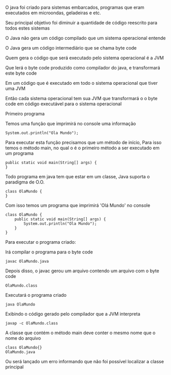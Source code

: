 O java foi criado para sistemas embarcados, programas que eram executados em microondas, geladeiras e etc.

Seu principal objetivo foi diminuir a quantidade de código reescrito para todos estes sistemas

O Java não gera um código compilado que um sistema operacional entende

O Java gera um código intermediário que se chama byte code

Quem gera o código que será executado pelo sistema operacional é a JVM

Que lerá o byte code produzido como compilador do java, e transformará este byte code

Em um código que é executado em todo o sistema operacional que tiver uma JVM

Então cada sistema operacional tem sua JVM que transformará o o byte code em código executável para o sistema operacional

Primeiro programa

Temos uma função que imprimirá no console uma informação

	System.out.println("Ola Mundo");

Para executar esta função precisamos que um método de início, 
Para isso temos o método main, no qual o é o primeiro método a ser executado em um programa

	public static void main(String[] args) {
	}

Todo programa em java tem que estar em um classe, Java suporta o paradigma de O.O.

	class OlaMundo {
	}

Com isso temos um programa que imprimirá 'Olá Mundo' no console

	class OlaMundo {
		public static void main(String[] args) {
			System.out.println("Ola Mundo");
		}
	}

Para executar o programa criado:

Irá compilar o programa para o byte code

	javac OlaMundo.java

Depois disso, o javac gerou um arquivo contendo um arquivo com o byte code

	OlaMundo.class	

Executará o programa criado

	java OlaMundo

Exibindo o código gerado pelo compilador que a JVM interpreta

	javap -c OlaMundo.class

A classe que contém o método main deve conter o mesmo nome que o nome do arquivo
	
	class OlaMundo{}
	OlaMundo.java

Ou será lançado um erro informando que não foi possível localizar a classe principal

